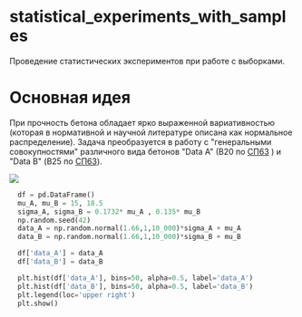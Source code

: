 # statistical_experiments_with_samples
Проведение статистических экспериментов при работе с выборками.
# Основная идея
При прочность бетона обладает ярко выраженной вариативностью (которая в нормативной и научной литературе описана как нормальное распределение).
Задача преобразуется в работу с "генеральными совокупностями" различного вида бетонов "Data А" (В20 по [СП63](https://docs.cntd.ru/document/554403082) ) и "Data B" (В25 по [СП63](https://docs.cntd.ru/document/554403082)).
<body>
  <p><img src="https://user-images.githubusercontent.com/111303182/198828826-7fc965bc-40bd-4806-893c-ec4e0f7e2ed1.png"></p>
</body>

```python
  df = pd.DataFrame()
  mu_A, mu_B = 15, 18.5
  sigma_A, sigma_B = 0.1732* mu_A , 0.135* mu_B
  np.random.seed(42)
  data_A = np.random.normal(1.66,1,10_000)*sigma_A + mu_A
  data_B = np.random.normal(1.66,1,10_000)*sigma_B + mu_B

  df['data_A'] = data_A
  df['data_B'] = data_B

  plt.hist(df['data_A'], bins=50, alpha=0.5, label='data_A')
  plt.hist(df['data_B'], bins=50, alpha=0.5, label='data_B')
  plt.legend(loc='upper right')
  plt.show()
```
